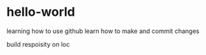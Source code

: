 # hello-world
learning how to use github
learn how to make and commit changes

build respoisity on loc
